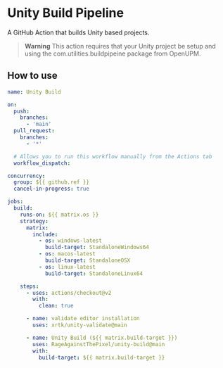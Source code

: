 # Unity Build Pipeline

A GitHub Action that builds Unity based projects.

> **Warning**
> This action requires that your Unity project be setup and using the com.utilities.buildpipeine package from OpenUPM.

## How to use

```yaml
name: Unity Build

on:
  push:
    branches:
      - 'main'
  pull_request:
    branches:
      - '*'

  # Allows you to run this workflow manually from the Actions tab
  workflow_dispatch:

concurrency:
  group: ${{ github.ref }}
  cancel-in-progress: true

jobs:
  build:
    runs-on: ${{ matrix.os }}
    strategy:
      matrix:
        include:
          - os: windows-latest
            build-target: StandaloneWindows64
          - os: macos-latest
            build-target: StandaloneOSX
          - os: linux-latest
            build-target: StandaloneLinux64

    steps:
      - uses: actions/checkout@v2
        with:
          clean: true

      - name: validate editor installation
        uses: xrtk/unity-validate@main

      - name: Unity Build (${{ matrix.build-target }})
        uses: RageAgainstThePixel/unity-build@main
        with:
          build-target: ${{ matrix.build-target }}
```
